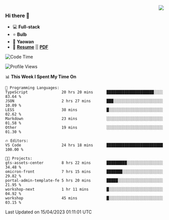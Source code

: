 <img align="right" src="https://github-readme-stats.vercel.app/api?username=LolipopJ&show_icons=true&count_private=true&hide_title=true&include_all_commits=true&theme=vue">

### Hi there 👋

- :computer: **Full-stack**
- :star: **Bulb**
- :pill: **Yaowan**
- :milky_way: [**Resume**](https://lolipopj.github.io/resume/) || [**PDF**](https://cdn.jsdelivr.net/gh/lolipopj/resume/export/resume-en.pdf)

<!--START_SECTION:waka-->
![Code Time](http://img.shields.io/badge/Code%20Time-1%2C146%20hrs%2021%20mins-blue)

![Profile Views](http://img.shields.io/badge/Profile%20Views-1-blue)

📊 **This Week I Spent My Time On** 

```text
💬 Programming Languages: 
TypeScript               20 hrs 20 mins      █████████████████████░░░░   83.64 % 
JSON                     2 hrs 27 mins       ███░░░░░░░░░░░░░░░░░░░░░░   10.09 % 
LESS                     38 mins             █░░░░░░░░░░░░░░░░░░░░░░░░   02.62 % 
Markdown                 23 mins             ░░░░░░░░░░░░░░░░░░░░░░░░░   01.58 % 
Other                    19 mins             ░░░░░░░░░░░░░░░░░░░░░░░░░   01.30 % 

🔥 Editors: 
VS Code                  24 hrs 18 mins      █████████████████████████   100.00 % 

🐱‍💻 Projects: 
gts-assets-center        8 hrs 22 mins       █████████░░░░░░░░░░░░░░░░   34.48 % 
omicron-front            7 hrs 15 mins       ███████░░░░░░░░░░░░░░░░░░   29.82 % 
portal-admin-template-fe 5 hrs 20 mins       █████░░░░░░░░░░░░░░░░░░░░   21.95 % 
workshop-next            1 hr 11 mins        █░░░░░░░░░░░░░░░░░░░░░░░░   04.92 % 
workshop                 45 mins             █░░░░░░░░░░░░░░░░░░░░░░░░   03.15 % 
```


 Last Updated on 15/04/2023 01:11:01 UTC
<!--END_SECTION:waka-->
